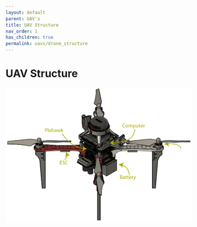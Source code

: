 ```yaml
---
layout: default
parent: UAV's
title: UAV Structure
nav_order: 1
has_children: true
permalink: uavs/drone_structure
---
```


# UAV Structure
[![](fig/Ativo4.png "f450 structure")](fig/PB_no_cables.jpg)

